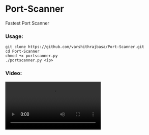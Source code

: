 # Port-Scanner
Fastest Port Scanner

### Usage:
```
git clone https://github.com/varshithrajbasa/Port-Scanner.git
cd Port-Scanner
chmod +x portscanner.py
./portscanner.py <ip>
```
### Video:

![Port-Scanner](https://github.com/varshithrajbasa/Port-Scanner/video/PortScanner.mp4 "Fastest Port Scanner")